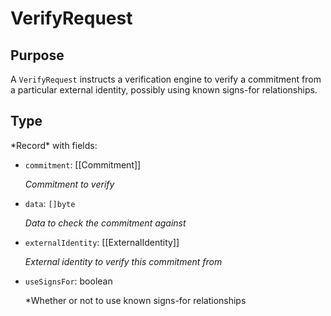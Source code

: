 # VerifyRequest

## Purpose

<!-- --8<-- [start:purpose] -->
A `VerifyRequest` instructs a verification engine to verify a commitment from a particular external identity, possibly using known signs-for relationships.
<!-- --8<-- [end:purpose] -->

## Type

<!-- --8<-- [start:type] -->
<div class="type">
*Record* with fields:

- `commitment`: [[Commitment]]

  *Commitment to verify*

- `data`: `[]byte`

  *Data to check the commitment against*

- `externalIdentity`: [[ExternalIdentity]]

  *External identity to verify this commitment from*

- `useSignsFor`: boolean

  *Whether or not to use known signs-for relationships
</div>
<!-- --8<-- [end:type] -->